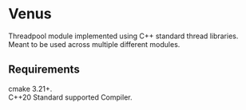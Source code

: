 # Venus
Threadpool module implemented using C++ standard thread libraries. Meant to be used across multiple different modules.

## Requirements
cmake 3.21+.\
C++20 Standard supported Compiler.

